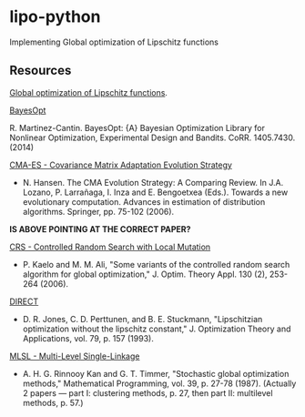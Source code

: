# lipo-python
Implementing Global optimization of Lipschitz functions

## Resources

[Global optimization of Lipschitz functions](https://arxiv.org/abs/1703.02628).

[BayesOpt](https://arxiv.org/abs/1405.7430)

R. Martinez-Cantin. BayesOpt: {A} Bayesian Optimization Library for Nonlinear Optimization, Experimental Design and Bandits. CoRR. 1405.7430. (2014) 

[CMA-ES - Covariance Matrix Adaptation Evolution Strategy](https://www.researchgate.net/publication/227050324_The_CMA_Evolution_Strategy_A_Comparing_Review)

* N. Hansen. The CMA Evolution Strategy: A Comparing Review. In J.A. Lozano, P. Larrañaga, I. Inza and E. Bengoetxea (Eds.). Towards a new evolutionary computation. Advances in estimation of distribution algorithms. Springer, pp. 75-102 (2006).

**IS ABOVE POINTING AT THE CORRECT PAPER?**

[CRS - Controlled Random Search with Local Mutation](https://link.springer.com/article/10.1007/s10957-006-9101-0)

* P. Kaelo and M. M. Ali, "Some variants of the controlled random search algorithm for global optimization," J. Optim. Theory Appl. 130 (2), 253-264 (2006).

[DIRECT](https://link.springer.com/article/10.1007/BF00941892)

* D. R. Jones, C. D. Perttunen, and B. E. Stuckmann, "Lipschitzian optimization without the lipschitz constant," J. Optimization Theory and Applications, vol. 79, p. 157 (1993).

[MLSL - Multi-Level Single-Linkage](https://link.springer.com/article/10.1007/BF02592071)  

* A. H. G. Rinnooy Kan and G. T. Timmer, "Stochastic global optimization methods," Mathematical Programming, vol. 39, p. 27-78 (1987). (Actually 2 papers — part I: clustering methods, p. 27, then part II: multilevel methods, p. 57.)

